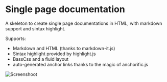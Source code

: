 # Single page documentation
A skeleton to create single page documentations in HTML, with markdown support and sintax highlight.

Supports:
- Markdown and HTML (thanks to markdown-it.js)
- Sintax highlight provided by highlight.js
- BassCss and a fluid layout
- auto-generated anchor links thanks to the magic of anchorific.js

![Screenshoot](https://github.com/AeonFr/singe-page-documentation/blob/master/Screenshot%20-%20151215%20-%2001:23:29.png?raw=true)
